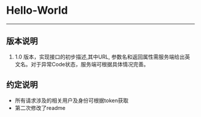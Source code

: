 # Hello-World

---

## 版本说明

1. 1.0 版本，实现接口的初步描述,其中URL, 参数名和返回属性需服务端给出英文名。对于异常Code状态，服务端可根据具体情况完善。

## 约定说明

* 所有请求涉及的相关用户及身份可根据token获取
* 第二次修改了readme
